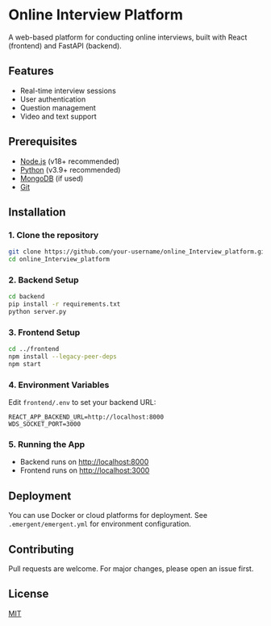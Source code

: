 # Online Interview Platform

A web-based platform for conducting online interviews, built with React (frontend) and FastAPI (backend).

## Features

- Real-time interview sessions
- User authentication
- Question management
- Video and text support

## Prerequisites

- [Node.js](https://nodejs.org/) (v18+ recommended)
- [Python](https://www.python.org/) (v3.9+ recommended)
- [MongoDB](https://www.mongodb.com/) (if used)
- [Git](https://git-scm.com/)

## Installation

### 1. Clone the repository

```sh
git clone https://github.com/your-username/online_Interview_platform.git
cd online_Interview_platform
```

### 2. Backend Setup

```sh
cd backend
pip install -r requirements.txt
python server.py
```

### 3. Frontend Setup

```sh
cd ../frontend
npm install --legacy-peer-deps
npm start
```

### 4. Environment Variables

Edit `frontend/.env` to set your backend URL:
```
REACT_APP_BACKEND_URL=http://localhost:8000
WDS_SOCKET_PORT=3000
```

### 5. Running the App

- Backend runs on [http://localhost:8000](http://localhost:8000)
- Frontend runs on [http://localhost:3000](http://localhost:3000)

## Deployment

You can use Docker or cloud platforms for deployment. See `.emergent/emergent.yml` for environment configuration.

## Contributing

Pull requests are welcome. For major changes, please open an issue first.

## License

[MIT](LICENSE)
